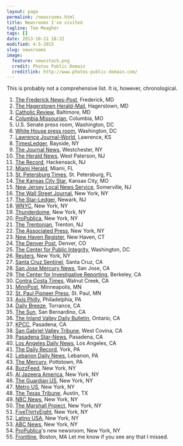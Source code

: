 ```yaml
---
layout: page
permalink: /newsrooms.html
title: Newsrooms I've visited
tagline: Tom Meagher
tags: []
date: 2013-10-21 18:32
modified: 4-5-2015
slug: newsrooms
image:
  feature: newsstack.png
  credit: Photos Public Domain
  creditlink: http://www.photos-public-domain.com/
---
```


This is probably not a comprehensive list. It is, however, chronological.

1. [The Frederick News-Post](http://www.fredericknewspost.com/), Frederick, MD
2. [The Hagerstown Herald-Mail](http://www.heraldmailmedia.com/), Hagerstown, MD
3. [Catholic Review](http://www.catholicreview.org/), Baltimore, MD
4. [Columbia Missourian](http://www.columbiamissourian.com/), Columbia, MO
5. U.S. Senate press room, Washington, DC
6. [White House press room](https://en.wikipedia.org/wiki/James_S._Brady_Press_Briefing_Room), Washington, DC
7. [Lawrence Journal-World](http://www2.ljworld.com/), Lawrence, KS
8. [TimesLedger](http://www.timesledger.com/), Bayside, NY
9. [The Journal News](http://www.lohud.com/), Westchester, NY
10. [The Herald News](http://www.northjersey.com/), West Paterson, NJ
11. [The Record](http://www.northjersey.com/), Hackensack, NJ
12. [Miami Herald](http://www.miamiherald.com/), Miami, FL
13. [St. Petersburg Times](http://www.tampabay.com/), St. Petersburg, FL
14. [The Kansas City Star](http://www.kansascity.com/), Kansas City, MO
15. [New Jersey Local News Service](http://www.njlns.com/), Somerville, NJ
16. [The Wall Street Journal](http://www.wsj.com/), New York, NY
17. [The Star-Ledger](http://www.nj.com/), Newark, NJ
18. [WNYC](http://www.wnyc.org/), New York, NY
19. [Thunderdome](http://outsidethunderdome.com/), New York, NY
20. [ProPublica](https://www.propublica.org/), New York, NY
21. [The Trentonian](http://www.trentonian.com/), Trenton, NJ
22. [The Associated Press](http://www.ap.org/), New York, NY
23. [New Haven Register](http://www.nhregister.com/), New Haven, CT
24. [The Denver Post](http://www.denverpost.com/), Denver, CO
25. [The Center for Public Integrity](http://www.publicintegrity.org/), Washington, DC
26. [Reuters](http://www.reuters.com/), New York, NY
27. [Santa Cruz Sentinel](http://www.santacruzsentinel.com/), Santa Cruz, CA
28. [San Jose Mercury News](http://www.mercurynews.com/), San Jose, CA
29. [The Center for Investigative Reporting](http://www.revealnews.org/), Berkeley, CA
30. [Contra Costa Times](http://www.contracostatimes.com/), Walnut Creek, CA
31. [MinnPost](https://www.minnpost.com/), Minneapolis, MN
32. [St. Paul Pioneer Press](http://www.twincities.com/), St. Paul, MN
33. [Axis Philly](http://axisphilly.org/), Philadelphia, PA
34. [Daily Breeze](http://www.dailybreeze.com/), Torrance, CA
35. [The Sun](http://www.sbsun.com/), San Bernardino, CA
36. [The Inland Valley Daily Bulletin](http://www.dailybulletin.com/), Ontario, CA
37. [KPCC](http://www.scpr.org/), Pasadena, CA
38. [San Gabriel Valley Tribune](http://www.sgvtribune.com/), West Covina, CA
39. [Pasadena Star-News](http://www.pasadenastarnews.com/), Pasadena, CA
40. [Los Angeles Daily News](http://www.dailynews.com/), Los Angeles, CA
41. [The Daily Record](http://www.ydr.com/), York, PA
42. [Lebanon Daily News](http://www.ldnews.com/), Lebanon, PA
43. [The Mercury](http://www.pottsmerc.com/), Pottstown, PA
44. [BuzzFeed](http://www.buzzfeed.com/), New York, NY
45. [Al Jazeera America](http://america.aljazeera.com/), New York, NY
46. [The Guardian US](http://www.theguardian.com/us-news), New York, NY
47. [Metro US](http://www.metro.us/), New York, NY
48. [The Texas Tribune](https://www.texastribune.org/), Austin, TX
49. [NBC News](http://www.nbcnews.com/), New York, NY
50. [The Marshall Project](https://www.themarshallproject.org/), New York, NY
51. [FiveThirtyEight](http://fivethirtyeight.com/), New York, NY
52. [Latino USA](http://latinousa.org/), New York, NY
53. [ABC News](http://abcnews.go.com/), New York, NY
54. [ProPublica](https://www.propublica.org/)'s new newsroom, New York, NY
55. [Frontline](http://www.pbs.org/wgbh/frontline/), Boston, MA
Let me know if you see any that I missed.
